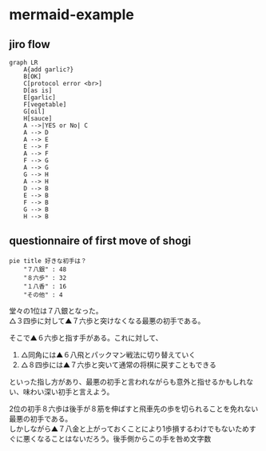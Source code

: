 # mermaid-example

## jiro flow

```mermaid
graph LR
    A{add garlic?}
    B[OK]
    C[protocol error <br>]
    D[as is]
    E[garlic]
    F[vegetable]
    G[oil]
    H[sauce]
    A -->|YES or No| C
    A --> D
    A --> E
    E --> F
    A --> F
    F --> G
    A --> G
    G --> H
    A --> H
    D --> B
    E --> B
    F --> B
    G --> B
    H --> B
```

## questionnaire of first move of shogi

```mermaid
pie title 好きな初手は？
    "７八銀" : 48
    "８六歩" : 32
    "１八香" : 16
    "その他" : 4
```

堂々の1位は７八銀となった。  
△３四歩に対して▲７六歩と突けなくなる最悪の初手である。  

そこで▲６六歩と指す手がある。これに対して、  
1) △同角には▲６八飛とパックマン戦法に切り替えていく
2) △８四歩には▲７六歩と突いて通常の将棋に戻すこともできる

といった指し方があり、最悪の初手と言われながらも意外と指せるかもしれない、味わい深い初手と言えよう。

2位の初手８六歩は後手が８筋を伸ばすと飛車先の歩を切られることを免れない最悪の初手である。  
しかしながら▲７八金と上がっておくことにより1歩損するわけでもないためすぐに悪くなることはないだろう。後手側からこの手を咎め文字数
